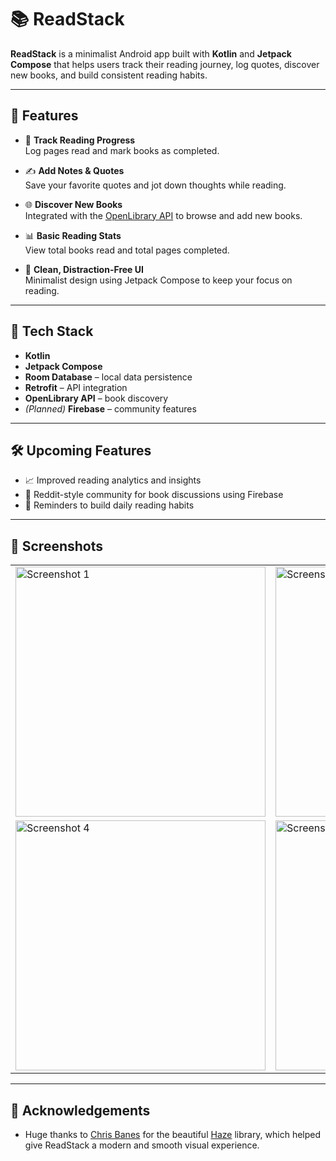 # 📚 ReadStack

**ReadStack** is a minimalist Android app built with **Kotlin** and **Jetpack Compose** that helps users track their reading journey, log quotes, discover new books, and build consistent reading habits.

---

## 🚀 Features

- 📖 **Track Reading Progress**  
  Log pages read and mark books as completed.

- ✍️ **Add Notes & Quotes**  
  Save your favorite quotes and jot down thoughts while reading.

- 🌐 **Discover New Books**  
  Integrated with the [OpenLibrary API](https://openlibrary.org/developers/api) to browse and add new books.

- 📊 **Basic Reading Stats**  
  View total books read and total pages completed.

- 🧠 **Clean, Distraction-Free UI**  
  Minimalist design using Jetpack Compose to keep your focus on reading.

---

## 🔧 Tech Stack

- **Kotlin**
- **Jetpack Compose**
- **Room Database** – local data persistence  
- **Retrofit** – API integration  
- **OpenLibrary API** – book discovery  
- *(Planned)* **Firebase** – community features

---

## 🛠️ Upcoming Features

- 📈 Improved reading analytics and insights
- 💬 Reddit-style community for book discussions using Firebase
- 🔔 Reminders to build daily reading habits

---

## 📸 Screenshots

<table>
  <tr>
    <td><img width="400" src="https://github.com/user-attachments/assets/09246571-3381-4a5f-84e0-a5095c8e194b" alt="Screenshot 1" /></td>
    <td><img width="400" src="https://github.com/user-attachments/assets/444b5704-9758-4a62-8838-ef337de20225" alt="Screenshot 2" /></td>
    <td><img width="400" src="https://github.com/user-attachments/assets/00844323-9ead-4ef9-8e7a-8bb14e98a7a9" alt="Screenshot 3" /></td>
  </tr>
  <tr>
    <td><img width="400" src="https://github.com/user-attachments/assets/11ee60a0-5277-43db-b569-2e7626e5c152" alt="Screenshot 4" /></td>
    <td><img width="400" src="https://github.com/user-attachments/assets/e9c8dbfa-fa55-4b1d-92cd-445020250660" alt="Screenshot 5" /></td>
  </tr>
</table>

---

## 🙏 Acknowledgements

- Huge thanks to [Chris Banes](https://github.com/chrisbanes) for the beautiful [Haze](https://github.com/chrisbanes/haze) library, which helped give ReadStack a modern and smooth visual experience.







